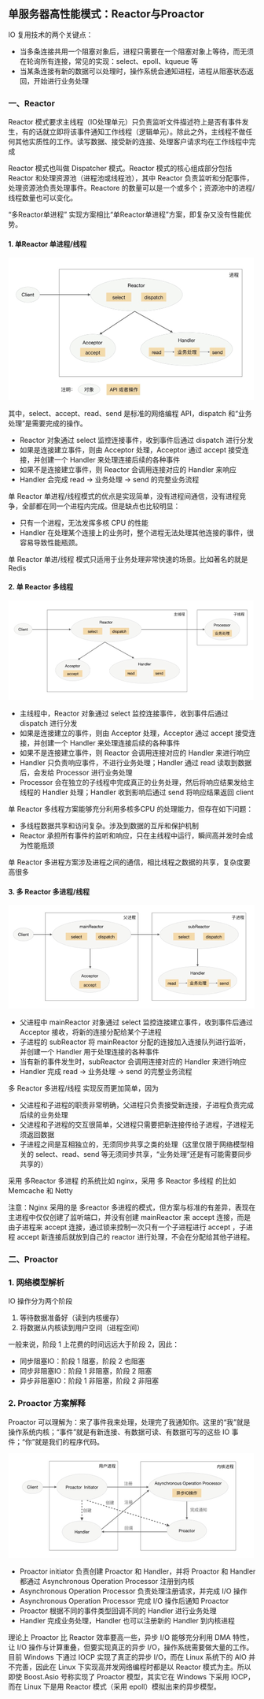 ## 单服务器高性能模式：Reactor与Proactor

IO 复用技术的两个关键点：

- 当多条连接共用一个阻塞对象后，进程只需要在一个阻塞对象上等待，而无须在轮询所有连接，常见的实现：select、epoll、kqueue 等
- 当某条连接有新的数据可以处理时，操作系统会通知进程，进程从阻塞状态返回，开始进行业务处理

### 一、Reactor

Reactor 模式要求主线程（IO处理单元）只负责监听文件描述符上是否有事件发生，有的话就立即将该事件通知工作线程（逻辑单元）。除此之外，主线程不做任何其他实质性的工作。读写数据、接受新的连接、处理客户请求均在工作线程中完成

Reactor 模式也叫做 Dispatcher 模式。Reactor 模式的核心组成部分包括 Reactor 和处理资源池（进程池或线程池），其中 Reactor 负责监听和分配事件，处理资源池负责处理事件。Reactore 的数量可以是一个或多个；资源池中的进程/线程数量也可以变化。

“多Reactor单进程” 实现方案相比“单Reactor单进程”方案，即复杂又没有性能优势。

#### 1. 单Reactor 单进程/线程

<img src="./image/单Reactor单线程.jpg" style="zoom:50%;" />

其中，select、accept、read、send 是标准的网络编程 API，dispatch 和“业务处理”是需要完成的操作。

- Reactor 对象通过 select 监控连接事件，收到事件后通过 dispatch 进行分发
- 如果是连接建立事件，则由 Acceptor 处理，Acceptor 通过 accept 接受连接，并创建一个 Handler 来处理连接后续的各种事件
- 如果不是连接建立事件，则 Reactor 会调用连接对应的 Handler 来响应
- Handler 会完成 read -> 业务处理 -> send 的完整业务流程

单 Reactor 单进程/线程模式的优点是实现简单，没有进程间通信，没有进程竞争，全部都在同一个进程内完成。但是缺点也比较明显：

-  只有一个进程，无法发挥多核 CPU 的性能
- Handler 在处理某个连接上的业务时，整个进程无法处理其他连接的事件，很容易导致性能瓶颈。

单 Reactor 单进/线程 模式只适用于业务处理非常快速的场景。比如著名的就是 Redis

#### 2. 单 Reactor 多线程

<img src="./image/单Reactor多线程.jpg" style="zoom:50%;" />

- 主线程中，Reactor 对象通过 select 监控连接事件，收到事件后通过 dispatch 进行分发
- 如果是连接建立的事件，则由 Acceptor 处理，Acceptor 通过 accept 接受连接，并创建一个 Handler 来处理连接后续的各种事件
- 如果不是连接建立事件，则 Reactor 会调用连接对应的 Handler 来进行响应
- Handler 只负责响应事件，不进行业务处理；Handler 通过 read 读取到数据后，会发给 Processor 进行业务处理
- Processor 会在独立的子线程中完成真正的业务处理，然后将响应结果发给主线程的 Handler 处理；Handler 收到影响后通过 send 将响应结果返回 client 

单 Reactor 多线程方案能够充分利用多核多CPU 的处理能力，但存在如下问题：

- 多线程数据共享和访问复杂。涉及到数据的互斥和保护机制
- Reactor 承担所有事件的监听和响应，只在主线程中运行，瞬间高并发时会成为性能瓶颈

单 Reactor 多进程方案涉及进程之间的通信，相比线程之数据的共享，复杂度要高很多

#### 3. 多 Reactor 多进程/线程

<img src="./image/多Reactor多线程.jpg" style="zoom:50%;" />

-  父进程中 mainReactor 对象通过 select 监控连接建立事件，收到事件后通过 Acceptor 接收，将新的连接分配给某个子进程
- 子进程的 subReactor 将 mainReactor 分配的连接加入连接队列进行监听，并创建一个 Handler 用于处理连接的各种事件
- 当有新的事件发生时，subReactor 会调用连接对应的 Handler 来进行响应
- Handler 完成 read -> 业务处理 -> send 的完整业务流程

多 Reactor 多进程/线程 实现反而更加简单，因为

- 父进程和子进程的职责非常明确，父进程只负责接受新连接，子进程负责完成后续的业务处理
- 父进程和子进程的交互很简单，父进程只需要把新连接传给子进程，子进程无须返回数据
- 子进程之间是互相独立的，无须同步共享之类的处理（这里仅限于网络模型相关的 select、read、send 等无须同步共享，“业务处理”还是有可能需要同步共享的）

采用 多Reactor 多进程 的系统比如 nginx，采用 多 Reactor 多线程 的比如 Memcache 和 Netty 

注意：Nginx 采用的是 多reactor 多进程的模式，但方案与标准的有差异，表现在主进程中仅仅创建了监听端口，并没有创建 mainReactor 来 accept 连接，而是由子进程来 accept 连接，通过锁来控制一次只有一个子进程进行 accept ，子进程 accept 新连接后就放到自己的 reactor 进行处理，不会在分配给其他子进程。

### 二、Proactor 

### 1. 网络模型解析

IO 操作分为两个阶段

1. 等待数据准备好（读到内核缓存）
2. 将数据从内核读到用户空间（进程空间）

一般来说，阶段 1 上花费的时间远远大于阶段 2，因此：

- 同步阻塞IO：阶段 1 阻塞，阶段 2 也阻塞
- 同步非阻塞IO：阶段 1 非阻塞，阶段 2 阻塞
- 异步非阻塞IO：阶段 1 非阻塞，阶段 2 非阻塞

### 2. Proactor 方案解释

 Proactor 可以理解为：来了事件我来处理，处理完了我通知你。这里的“我”就是操作系统内核；“事件”就是有新连接、有数据可读、有数据可写的这些 IO 事件；“你”就是我们的程序代码。

<img src="./image/proactor模型.jpg" style="zoom:50%;" />

- Proactor initiator 负责创建 Proactor 和 Handler，并将 Proactor 和 Handler 都通过 Asynchronous Operation Processor 注册到内核
- Asynchronous Operation Processor 负责处理注册请求，并完成 I/O 操作
- Asynchronous Operation Processor 完成 I/O 操作后通知 Proactor
- Proactor 根据不同的事件类型回调不同的 Handler 进行业务处理
- Handler 完成业务处理，Handler 也可以注册新的 Handler 到内核进程

理论上 Proactor 比 Reactor 效率要高一些，异步 I/O 能够充分利用 DMA 特性，让 I/O 操作与计算重叠，但要实现真正的异步 I/O，操作系统需要做大量的工作。目前 Windows 下通过 IOCP 实现了真正的异步 I/O，而在 Linux 系统下的 AIO 并不完善，因此在 Linux 下实现高并发网络编程时都是以 Reactor 模式为主。所以即使 Boost.Asio 号称实现了 Proactor 模型，其实它在 Windows 下采用 IOCP，而在 Linux 下是用 Reactor 模式（采用 epoll）模拟出来的异步模型。



